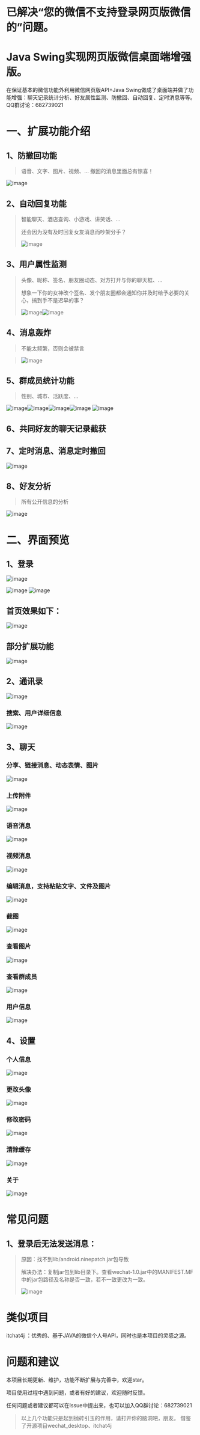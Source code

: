 # 已解决“您的微信不支持登录网页版微信的”问题。
# Java Swing实现网页版微信桌面端增强版。
在保证基本的微信功能外利用微信网页版API+Java Swing做成了桌面端并做了功能增强：聊天记录统计分析、好友属性监测、防撤回、自动回复、定时消息等等。
QQ群讨论：682739021
# 一、扩展功能介绍
## 1、防撤回功能
> 语音、文字、图片、视频、...
> 撤回的消息里面总有惊喜！

![image](https://user-images.githubusercontent.com/67832925/141230214-0101e829-97ac-4d6e-93f3-d0b841b56a90.png)


## 2、自动回复功能
> 智能聊天、酒店查询、小游戏、讲笑话、...
>
> 还会因为没有及时回复女友消息而吵架分手？
> 
 >![image](https://user-images.githubusercontent.com/67832925/125043653-bc7a9600-e0cd-11eb-8ab5-6bc64bc13c15.png)
## 3、用户属性监测
 > 头像、昵称、签名、朋友圈动态、对方打开与你的聊天框、...
 > 
 > 想象一下你的女神改个签名、发个朋友圈都会通知你并及时给予必要的关心，搞到手不是迟早的事？
 > 
 > ![image](https://user-images.githubusercontent.com/67832925/125041412-51c85b00-e0cb-11eb-9251-fc038bab3c2e.png)![image](https://user-images.githubusercontent.com/67832925/125045236-58f16800-e0cf-11eb-9de8-a8d261464e38.png)


## 4、消息轰炸
> 不能太频繁，否则会被禁言

>![image](https://user-images.githubusercontent.com/67832925/125042196-272ad200-e0cc-11eb-93a7-d112e89a599b.png)
## 5、群成员统计功能
> 性别、城市、活跃度、...
> 
![image](https://user-images.githubusercontent.com/67832925/125046255-6ce99980-e0d0-11eb-938e-256e70d458c3.png)![image](https://user-images.githubusercontent.com/67832925/125046015-2eec7580-e0d0-11eb-849d-e5350bf79504.png)![image](https://user-images.githubusercontent.com/67832925/125046044-390e7400-e0d0-11eb-971d-bec954ea1424.png)![image](https://user-images.githubusercontent.com/67832925/125046064-3e6bbe80-e0d0-11eb-8860-9a9e8c3a3630.png)
![image](https://user-images.githubusercontent.com/67832925/141230943-75a13544-53d3-43a2-944f-403a324c1727.png)

## 6、共同好友的聊天记录截获
## 7、定时消息、消息定时撤回
![image](https://user-images.githubusercontent.com/67832925/147428535-43b9209f-7293-4baf-8715-4a516f260654.png)

## 8、好友分析
> 所有公开信息的分析
> 
![image](https://user-images.githubusercontent.com/67832925/147428522-bba71347-6f04-4e47-b1b8-b700331f87c2.png)


 # 二、界面预览
 
## 1、登录

![image](https://github.com/youonly-once/itchat-gui/assets/67832925/05c5a845-e715-456c-9531-a0f3496505ee)
>
![image](https://github.com/youonly-once/itchat-gui/assets/67832925/36f27669-b709-4836-b521-fcbe15855989)
![image](https://github.com/youonly-once/itchat-gui/assets/67832925/f981d147-92cb-4db6-b88b-e8fa71681058)



## 首页效果如下：
 
 ![image](https://user-images.githubusercontent.com/67832925/127836900-2dc3dfd2-8e97-40e4-961c-e060a9b22a08.png)
## 部分扩展功能
 ![image](https://user-images.githubusercontent.com/67832925/138419834-cbc525a5-fe1d-4747-ad47-891cf74891cf.png)

 
## 2、通讯录
 ![image](https://user-images.githubusercontent.com/67832925/129480174-326b368a-47c3-4d74-8b5f-a8a390264c79.png)

 ### 搜索、用户详细信息
![image](https://user-images.githubusercontent.com/67832925/129480655-7c1ec9bb-af3b-47c5-bd33-ea1852d6cbe0.png)

## 3、聊天
### 分享、链接消息、动态表情、图片
![image](https://user-images.githubusercontent.com/67832925/129480399-35d05f06-8ea6-4936-bcad-efd66f046d92.png)

### 上传附件

![image](https://user-images.githubusercontent.com/67832925/127843050-fe5ed785-33e0-437a-b9c0-89b631322e1f.png)

### 语音消息

![image](https://user-images.githubusercontent.com/67832925/129480718-0e95f58f-36f9-4b77-9484-335eec759293.png)

### 视频消息
![image](https://user-images.githubusercontent.com/67832925/128544101-2de42c8a-b1be-4fad-a78b-3e936d5ccbe3.png)

  
### 编辑消息，支持粘贴文字、文件及图片

  ![image](https://user-images.githubusercontent.com/67832925/127838840-1e12153a-908d-48f5-a498-d9371a9a6a84.png)
  
### 截图

  ![image](https://user-images.githubusercontent.com/67832925/127839092-1349b3b4-a7b3-4c06-b086-d3720cd1db47.png)
  

### 查看图片

  ![image](https://user-images.githubusercontent.com/67832925/127839251-5a4049ff-4782-4fa9-8016-b124bc8f30d0.png)


### 查看群成员

  ![image](https://user-images.githubusercontent.com/67832925/127839361-a30ea916-9d34-476b-abeb-37459c3dba58.png)
  
### 用户信息  
![image](https://user-images.githubusercontent.com/67832925/129480735-2a3828a3-1f9c-4689-9180-24e4b54b9818.png)

  
## 4、设置
### 个人信息

  ![image](https://user-images.githubusercontent.com/67832925/127841304-1e7d6749-837f-4ebc-85dd-ee0549bf0779.png)
  
### 更改头像


  ![image](https://user-images.githubusercontent.com/67832925/127842960-0d2cde9e-c6d3-43da-a4ca-e240aa5ed043.png)

  
### 修改密码

![image](https://user-images.githubusercontent.com/67832925/127840748-4440df63-0287-4b33-aeaa-fbf02a755437.png)
  
  
### 清除缓存

  ![image](https://user-images.githubusercontent.com/67832925/127837943-c4a43533-a613-452f-aa9c-8a57c33209bb.png)


### 关于

  ![image](https://user-images.githubusercontent.com/67832925/127837960-35d98651-6f78-4f67-8d06-f35d741e3a88.png)
  
  

# 常见问题
## 1、登录后无法发送消息：
> 原因：找不到lib/android.ninepatch.jar包导致
> 
> 解决办法：复制jar包到lib目录下。查看wechat-1.0.jar中的MANIFEST.MF中的jar包路径及名称是否一致，若不一致更改为一致。
> 
> ![image](https://user-images.githubusercontent.com/67832925/147431636-ac3c7697-95c9-4396-8ae0-f3a9048c6ea2.png)

# 类似项目
itchat4j ：优秀的、基于JAVA的微信个人号API，同时也是本项目的灵感之源。
# 问题和建议

本项目长期更新、维护，功能不断扩展与完善中，欢迎star。

项目使用过程中遇到问题，或者有好的建议，欢迎随时反馈。

任何问题或者建议都可以在Issue中提出来，也可以加入QQ群讨论：682739021
 

  





> 以上几个功能只是起到抛砖引玉的作用，请打开你的脑洞吧，朋友。
借鉴了开源项目wechat_desktop、itchat4j
